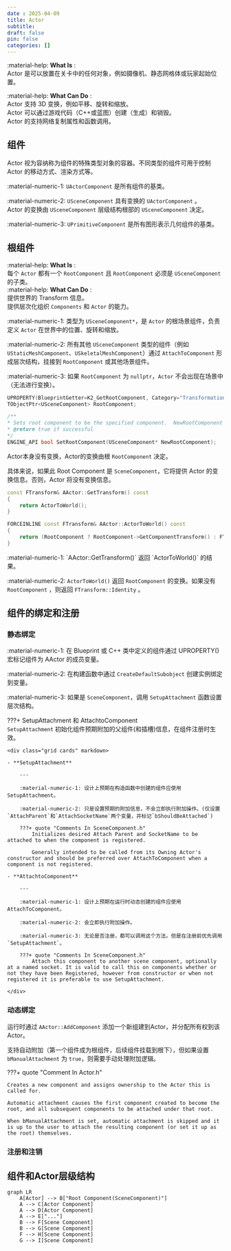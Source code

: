 ```yaml
---
date : 2025-04-09
title: Actor
subtitle: 
draft: false
pin: false
categories: []
---
```

:material-help: **What Is** :  
	Actor 是可以放置在关卡中的任何对象，例如摄像机、静态网格体或玩家起始位置。

:material-help: **What Can Do** :  
	Actor 支持 3D 变换，例如平移、旋转和缩放。  
	Actor 可以通过游戏代码（C++或蓝图）创建（生成）和销毁。  
	Actor 的支持网络复制属性和函数调用。

## 组件

Actor 视为容纳称为组件的特殊类型对象的容器。不同类型的组件可用于控制 Actor 的移动方式、渲染方式等。

:material-numeric-1: `UActorComponent` 是所有组件的基类。

:material-numeric-2: `USceneComponent` 具有变换的 `UActorComponent` 。  
	Actor 的变换由 `USceneComponent` 层级结构根部的 `USceneComponent` 决定。

:material-numeric-3: `UPrimitiveComponent` 是所有图形表示几何组件的基类。

## 根组件

:material-help: **What Is** :  
	每个 `Actor` 都有一个 `RootComponent` 且 `RootComponent` 必须是 `USceneComponent` 的子类。  
:material-help: **What Can Do** :  
	提供世界的 Transform 信息。  
	提供层次化组织 `Components` 和 `Actor` 的能力。

:material-numeric-1: 类型为 `USceneComponent*`，是 `Actor` 的根场景组件，负责定义 `Actor` 在世界中的位置、旋转和缩放。

:material-numeric-2: 所有其他 `USceneComponent` 类型的组件（例如 `UStaticMeshComponent`、`USkeletalMeshComponent`）通过 `AttachToComponent` 形成层次结构，挂接到 `RootComponent` 或其他场景组件。

:material-numeric-3: 如果 `RootComponent` 为 `nullptr`，`Actor` 不会出现在场景中（无法进行变换）。

```cpp title="RootComponent 的声明"
UPROPERTY(BlueprintGetter=K2_GetRootComponent, Category="Transformation")
TObjectPtr<USceneComponent> RootComponent;

/**
* Sets root component to be the specified component.  NewRootComponent's owner should be this actor.
* @return true if successful
*/
ENGINE_API bool SetRootComponent(USceneComponent* NewRootComponent);
```

Actor本身没有变换，Actor的变换由根 `RootComponent` 决定。

具体来说，如果此 Root Component 是 `SceneComponent`，它将提供 Actor 的变换信息。否则，Actor 将没有变换信息。

```cpp
const FTransform& AActor::GetTransform() const  
{  
    return ActorToWorld();  
}

FORCEINLINE const FTransform& AActor::ActorToWorld() const  
{  
    return (RootComponent ? RootComponent->GetComponentTransform() : FTransform::Identity);  
}
```

<div class="result" markdown>
:material-numeric-1: `AActor::GetTransform()` 返回 `ActorToWorld()` 的结果。

:material-numeric-2: `ActorToWorld()` 返回 `RootComponent` 的变换。如果没有 `RootComponent` ，则返回 `FTransform::Identity` 。
</div>

## 组件的绑定和注册

### 静态绑定

:material-numeric-1: 在 Blueprint 或 C++ 类中定义的组件通过 UPROPERTY() 宏标记组件为 AActor 的成员变量。

:material-numeric-2: 在构建函数中通过 `CreateDefaultSubobject` 创建实例绑定到变量。

:material-numeric-3: 如果是 `SceneComponent`，调用 `SetupAttachment` 函数设置层次结构。

???+ SetupAttachment 和 AttachtoComponent  
	`SetupAttachment` 初始化组件预期附加的父组件(和插槽)信息，在组件注册时生效。
	
	<div class="grid cards" markdown>

	- **SetupAttachment**

		---

		:material-numeric-1: 设计上预期在构造函数中创建的组件应使用 SetupAttachment。

		:material-numeric-2: 只是设置预期的附加信息，不会立即执行附加操作。(仅设置`AttachParent`和`AttachSocketName`两个变量，并标记`bShouldBeAttached`)

		???+ quote "Comments In SceneComponent.h"
			Initializes desired Attach Parent and SocketName to be attached to when the component is registered.

			Generally intended to be called from its Owning Actor's constructor and should be preferred over AttachToComponent when a component is not registered.

	- **AttachtoComponent**

		---

		:material-numeric-1: 设计上预期在运行时动态创建的组件应使用 AttachToComponent。

		:material-numeric-2: 会立即执行附加操作。

		:material-numeric-3: 无论是否注册，都可以调用这个方法。但是在注册前优先调用`SetupAttachment`。
		 
		???+ quote "Comments In SceneComponent.h"
			Attach this component to another scene component, optionally at a named socket. It is valid to call this on components whether or not they have been Registered, however from constructor or when not registered it is preferable to use SetupAttachment.

	</div>

### 动态绑定

运行时通过 `AActor::AddComponent` 添加一个新组建到Actor，并分配所有权到该 Actor。

支持自动附加（第一个组件成为根组件，后续组件挂载到根下），但如果设置 `bManualAttachment` 为 `true`，则需要手动处理附加逻辑。

???+ quote "Comment In Actor.h"

	Creates a new component and assigns ownership to the Actor this is called for. 
	
	Automatic attachment causes the first component created to become the root, and all subsequent components to be attached under that root. 
	
	When bManualAttachment is set, automatic attachment is skipped and it is up to the user to attach the resulting component (or set it up as the root) themselves.

### 注册和注销

## 组件和Actor层级结构

```mermaid
graph LR
    A[Actor] --> B["Root Component(SceneComponent)"]
    A --> C[Actor Component]
    A --> D[Actor Component]
    A --> E["..."]
    B --> F[Scene Component]
    B --> G[Scene Component]
    F --> H[Scene Component]
    G --> I[Scene Component]
```
